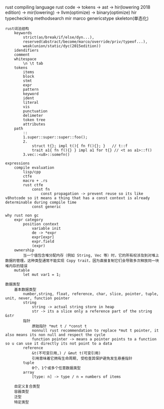 rust
    compiling language
        rust code -> tokens -> ast -> hir(lowering 2018 edition) -> mir(lowering) -> llvm(optimize) -> binary(optimize)
        hir typechecking methodsearch
        mir marco genericstype skeleton(单态化)

    rust词法结构
        keywords
            strict(as/break/if/else/dyn...), 
            reserved(abstract/become/marco/override/priv/typeof...), 
            weak(union/static/dyc(2015edition))
        idendifiers
        comment
        whitespace
            \n \t tab
        tokens
            items
            block
            stmt
            expr
            pattern
            keyword
            ident
            literal
            vis
            punctuation
            delimeter
            token tree
            attributes
        path
            ::
            1.super::super::super::foo();
            2.
                struct t{}; impl t(){ fn f(){}; }   // t::f
                trait a1{ fn f(){} } impl a1 for t{} // <t as a1>::f()
            3.vec::<u8>::somefn() 

    expressions
        compile evaluation
            lisp/cpp
            ctfe
            macro + .rs
            rust ctfe
                const fn
                    const propagation -> prevent reuse so its like v8hotcode so it means a thing that has a const context is already determinable during compile time 
                const generic

    why rust non gc
        expr category
            position context
                variable init
                de -> *expr
                expr[expr]
                expr.field
                (expr)
        ownership
            当一个值包含堆分配内存（例如 String, Vec 等）时，它的所有权涉及到对堆上数据的管理。这种类型通常不能实现 Copy trait，因为直接复制它们会导致多次释放同一块堆内存的错误
        mutable
            let mut var1 = 1;

    数据类型
        基本数据类型
            number,string, float, reference, char, slice, pointer, tuple, unit, never, function pointer
            string
                string -> actual string store in heap
                str -> its a slice only a reference part of the string &str
            指针
                原始指针 *mut t / *const t
                nonnull rust recommendation to replace *mut t pointer, it also means its non null and respect the cycle
                function pointer -> means a pointer points to a function so u can use it directly its not point to a data
            reference    
                &t(不可变引用,) / &mut t(可变引用)
                引用意味着它拥有生命周期, 受检查其保护避免发生悬垂指针
            tuple   
                0个、1个或多个任意数据类型
            array
                [type: n] -> type / n = numbers of items
            
        自定义复合类型
        容器类型
        泛型
        特定类型
    
   